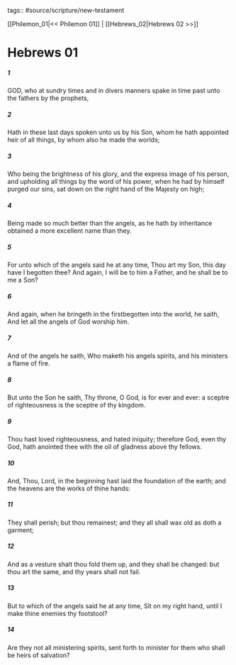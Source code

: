 tags:: #source/scripture/new-testament

[[Philemon_01|<< Philemon 01]] | [[Hebrews_02|Hebrews 02 >>]]

# Hebrews 01

##### 1

GOD, who at sundry times and in divers manners spake in time past unto the fathers by the prophets,

##### 2

Hath in these last days spoken unto us by his Son, whom he hath appointed heir of all things, by whom also he made the worlds;

##### 3

Who being the brightness of his glory, and the express image of his person, and upholding all things by the word of his power, when he had by himself purged our sins, sat down on the right hand of the Majesty on high;

##### 4

Being made so much better than the angels, as he hath by inheritance obtained a more excellent name than they.

##### 5

For unto which of the angels said he at any time, Thou art my Son, this day have I begotten thee? And again, I will be to him a Father, and he shall be to me a Son?

##### 6

And again, when he bringeth in the firstbegotten into the world, he saith, And let all the angels of God worship him.

##### 7

And of the angels he saith, Who maketh his angels spirits, and his ministers a flame of fire.

##### 8

But unto the Son he saith, Thy throne, O God, is for ever and ever: a sceptre of righteousness is the sceptre of thy kingdom.

##### 9

Thou hast loved righteousness, and hated iniquity; therefore God, even thy God, hath anointed thee with the oil of gladness above thy fellows.

##### 10

And, Thou, Lord, in the beginning hast laid the foundation of the earth; and the heavens are the works of thine hands:

##### 11

They shall perish; but thou remainest; and they all shall wax old as doth a garment;

##### 12

And as a vesture shalt thou fold them up, and they shall be changed: but thou art the same, and thy years shall not fail.

##### 13

But to which of the angels said he at any time, Sit on my right hand, until I make thine enemies thy footstool?

##### 14

Are they not all ministering spirits, sent forth to minister for them who shall be heirs of salvation?
